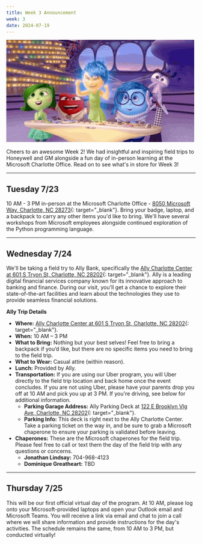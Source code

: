 ```yaml
---
title: Week 3 Announcement
week: 3
date: 2024-07-19
---
```


![InsideOut](../assets/images/insideout.gif)

Cheers to an awesome Week 2! We had insightful and inspiring field trips to Honeywell and GM alongside a fun day of in-person learning at the Microsoft Charlotte Office. Read on to see what's in store for Week 3!

---

## Tuesday 7/23

10 AM - 3 PM in-person at the Microsoft Charlotte Office - [8050 Microsoft Way, Charlotte, NC 28273](https://maps.app.goo.gl/pY9B8E3K2aurFx6L8){: target="_blank"}. Bring your badge, laptop, and a backpack to carry any other items you'd like to bring. We'll have several workshops from Microsoft employees alongside continued exploration of the Python programming language.

---

## Wednesday 7/24

We'll be taking a field try to Ally Bank, specifically the [Ally Charlotte Center at 601 S Tryon St, Charlotte, NC 28202](https://maps.app.goo.gl/djs1UXeD5p5Lkcm48){: target="_blank"}. Ally is a leading digital financial services company known for its innovative approach to banking and finance. During our visit, you'll get a chance to explore their state-of-the-art facilities and learn about the technologies they use to provide seamless financial solutions.

**Ally Trip Details**

* **Where:** [Ally Charlotte Center at 601 S Tryon St, Charlotte, NC 28202](https://maps.app.goo.gl/djs1UXeD5p5Lkcm48){: target="_blank"}.
* **When:** 10 AM – 3 PM
* **What to Bring:** Nothing but your best selves! Feel free to bring a backpack if you’d like, but there are no specific items you need to bring to the field trip.
* **What to Wear:** Casual attire (within reason).
* **Lunch:** Provided by Ally.
* **Transportation:** If you are using our Uber program, you will Uber directly to the field trip location and back home once the event concludes. If you are not using Uber, please have your parents drop you off at 10 AM and pick you up at 3 PM. If you're driving, see below for additional information.
  * **Parking Garage Address:** Ally Parking Deck at [122 E Brooklyn Vlg Ave, Charlotte, NC 28202](https://maps.app.goo.gl/JgKY6qapTkMgfhqN6){: target="_blank"}.
  * **Parking Info:** This deck is right next to the Ally Charlotte Center. Take a parking ticket on the way in, and be sure to grab a Microsoft chaperone to ensure your parking is validated before leaving.
* **Chaperones:** These are the Microsoft chaperones for the field trip. Please feel free to call or text them the day of the field trip with any questions or concerns.
  * **Jonathan Lindsay:** 704-968-4123
  * **Dominique Greatheart:** TBD

---

## Thursday 7/25

This will be our first official virtual day of the program. At 10 AM, please log onto your Microsoft-provided laptops and open your Outlook email and Microsoft Teams. You will receive a link via email and chat to join a call where we will share information and provide instructions for the day's activities. The schedule remains the same, from 10 AM to 3 PM, but conducted virtually!
